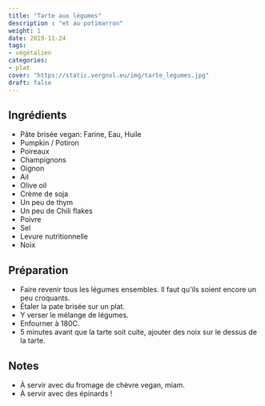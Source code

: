 ```yaml
---
title: "Tarte aux légumes"
description : "et au potimarron"
weight: 1
date: 2019-11-24
tags:
- végétalien
categories:
- plat
cover: "https://static.vergnol.eu/img/tarte_legumes.jpg"
draft: false
---
```


## Ingrédients

* Pâte brisée vegan: Farine, Eau, Huile
* Pumpkin / Potiron
* Poireaux
* Champignons
* Oignon
* Ail
* Olive oil
* Crème de soja
* Un peu de thym
* Un peu de Chili flakes
* Poivre
* Sel
* Levure nutritionnelle
* Noix

## Préparation

* Faire revenir tous les légumes ensembles. Il faut qu'ils soient encore un peu croquants.
* Étaler la pate brisée sur un plat.
* Y verser le mélange de légumes.
* Enfourner à 180C.
* 5 minutes avant que la tarte soit cuite, ajouter des noix sur le dessus de la tarte.


## Notes

* À servir avec du fromage de chèvre vegan, miam.
* À servir avec des épinards !
